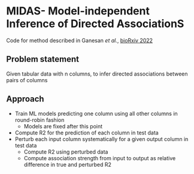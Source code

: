 # MIDAS- Model-independent Inference of Directed AssociationS
Code for method described in  Ganesan *et al.*, [bioRxiv 2022](https://www.biorxiv.org/content/10.1101/2022.07.21.501033v1.full)

## Problem statement
Given tabular data with n columns, to infer directed associations between pairs of columns

## Approach
* Train ML models predicting one column using all other columns in round-robin fashion
  * Models are fixed after this point
* Compute R2 for the prediction of each column in test data
* Perturb each input column systematically for a given output column in test data
  * Compute R2 using perturbed data
  * Compute association strength from input to output as relative difference in true and perturbed R2
